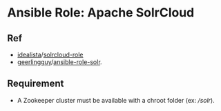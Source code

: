 # Ansible Role: Apache SolrCloud

## Ref
*  [idealista](https://github.com/idealista)/[solrcloud-role](https://github.com/idealista/solrcloud-role)
*  [geerlingguy](https://github.com/geerlingguy)/[ansible-role-solr](https://github.com/geerlingguy/ansible-role-solr).


## Requirement
 - A Zookeeper cluster must be available with a chroot folder (ex: */solr*).
